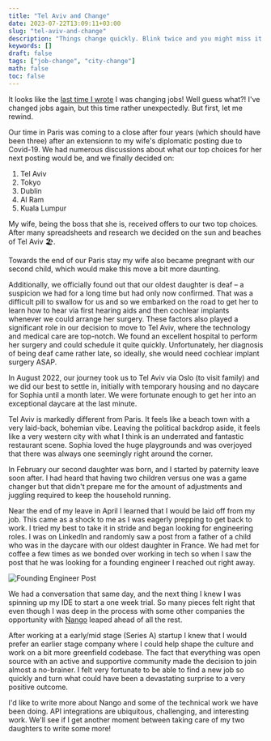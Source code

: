 ```yaml
---
title: "Tel Aviv and Change"
date: 2023-07-22T13:09:11+03:00
slug: "tel-aviv-and-change"
description: "Things change quickly. Blink twice and you might miss it!"
keywords: []
draft: false
tags: ["job-change", "city-change"]
math: false
toc: false
---
```


It looks like the [last time I wrote](/blog-new-beginnings) I was changing jobs! Well guess what?! I've changed jobs again, but
this time rather unexpectedly. But first, let me rewind.

Our time in Paris was coming to a close after four years (which should have been three)
after an extensionn to my wife's diplomatic posting due to Covid-19. We had
numerous discussions about what our top choices for her next posting would be, and we finally decided on:

1. Tel Aviv
2. Tokyo
3. Dublin
4. Al Ram
5. Kuala Lumpur

My wife, being the boss that she is, received offers to our two top choices. After
many spreadsheets and research we decided on the sun and beaches of Tel Aviv 🏖.

Towards the end of our Paris stay my wife also became pregnant with our second child,
which would make this move a bit more daunting.

Additionally, we officially found out that our oldest daughter is
deaf – a suspicion we had for a long time but had only now confirmed.
That was a difficult pill to swallow for us and so we embarked
on the road to get her to learn how to hear via first hearing aids and then
cochlear implants whenever we could arrange her surgery. These factors also played a
significant role in our decision to move to Tel Aviv, where the technology and medical care are top-notch.
We found an excellent hospital to perform her surgery and could schedule it quite quickly.
Unfortunately, her diagnosis of being deaf came rather late, so ideally, she would need cochlear implant surgery ASAP.

In August 2022, our journey took us to Tel Aviv via Oslo (to visit family) and we did our best
to settle in, initially with temporary housing and no daycare for Sophia until
a month later. We were fortunate enough to get her into an exceptional daycare at the last minute.

Tel Aviv is markedly different from Paris. It feels like a beach town with a
very laid-back, bohemian vibe. Leaving the political backdrop aside, it feels
like a very western city with what I think is an underrated and fantastic restaurant scene.
Sophia loved the huge playgrounds and was overjoyed that there was always one
seemingly right around the corner.

In February our second daughter was born, and I started by paternity leave soon
after. I had heard that having two children versus one was a game changer
but that didn't prepare me for the amount of adjustments and juggling required
to keep the household running.

Near the end of my leave in April I learned that I would be laid off
from my job. This came as a shock to me as I was eagerly prepping
to get back to work. I tried my best to take it in stride and began looking
for engineering roles. I was on LinkedIn and randomly saw a post from a father of
a child who was in the daycare with our oldest daughter in France. We had met for
coffee a few times as we bonded over working in tech so when I saw the post
that he was looking for a founding engineer I reached out right away.

![Founding Engineer Post](/images/founding-engineer.png)

We had a conversation that same day, and the next thing I knew I was spinning up
my IDE to start a one week trial. So many pieces felt right that even though
I was deep in the process with some other companies the opportunity with [Nango](https://nango.dev)
leaped ahead of all the rest.

After working at a early/mid stage (Series A) startup I knew that I would prefer an earlier stage company
where I could help shape the culture and work on a bit more greenfield codebase.
The fact that everything was open source with an active and supportive community
made the decision to join almost a no-brainer. I felt very fortunate to be able to find
a new job so quickly and turn what could have been a devastating surprise to a
very positive outcome.

I'd like to write more about Nango and some of the technical work we have been
doing. API integrations are ubiquitous, challenging, and interesting work.
We'll see if I get another moment between taking care of my two daughters to write some more!
